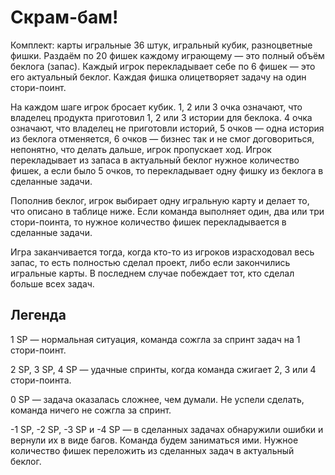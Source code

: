 # Скрам-бам!

Комплект: карты игральные 36 штук, игральный кубик, разноцветные фишки.
Раздаём по 20 фишек каждому играющему — это полный объём беклога (запас).
Каждый игрок перекладывает себе по 6 фишек — это его актуальный беклог.
Каждая фишка олицетворяет задачу на один стори-поинт.

На каждом шаге игрок бросает кубик. 1, 2 или 3 очка означают, что владелец продукта приготовил 1, 2 или 3 истории для беклока. 4 очка означают, что владелец не приготовли историй, 5 очков — одна история из беклога отменяется, 6 очков — бизнес так и не смог договориться, непонятно, что делать дальше, игрок пропускает ход. Игрок перекладывает из запаса в актуальный беклог нужное количество фишек, а если было 5 очков, то перекладывает одну фишку из беклога в сделанные задачи.

Пополнив беклог, игрок выбирает одну игральную карту и делает то, что описано в таблице ниже. Если команда выполняет один, два или три стори-поинта, то нужное количество фишек перекладывается в сделанные задачи.

Игра заканчивается тогда, когда кто-то из игроков израсходовал весь запас, то есть полностью сделал проект, либо если закончились игральные карты. В последнем случае побеждает тот, кто сделал больше всех задач.

## Легенда

1 SP — нормальная ситуация, команда сожгла за спринт задач на 1 стори-поинт.

2 SP, 3 SP, 4 SP — удачные спринты, когда команда сжигает 2, 3 или 4 стори-поинта.

0 SP — задача оказалась сложнее, чем думали. Не успели сделать, команда ничего не сожгла за спринт.

-1 SP, -2 SP, -3 SP и -4 SP — в сделанных задачах обнаружили ошибки и вернули их в виде багов. Команда будем заниматься ими. Нужное количество фишек переложить из сделанных задач в актуальный беклог.
